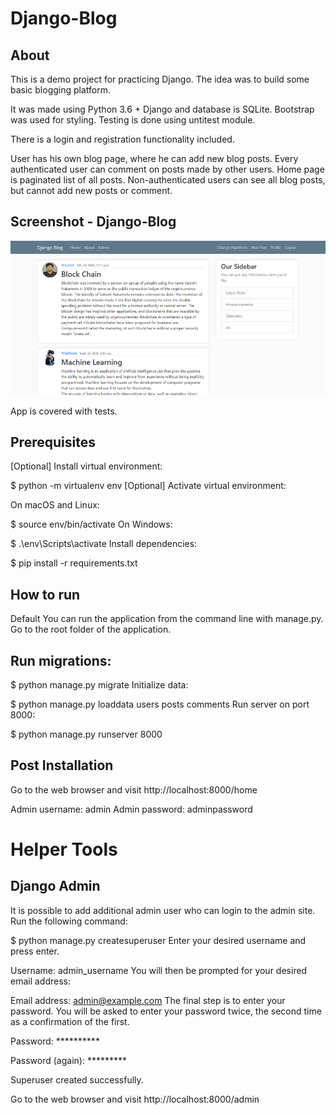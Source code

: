 # Django-Blog

## About
This is a demo project for practicing Django. The idea was to build some basic blogging platform.

It was made using Python 3.6 + Django and database is SQLite. Bootstrap was used for styling. Testing is done using untitest module.

There is a login and registration functionality included.

User has his own blog page, where he can add new blog posts. Every authenticated user can comment on posts made by other users. Home page is paginated list of all posts. Non-authenticated users can see all blog posts, but cannot add new posts or comment.

## Screenshot - Django-Blog
<img src="Screenshot.png">

App is covered with tests.

## Prerequisites
[Optional] Install virtual environment:

$ python -m virtualenv env
[Optional] Activate virtual environment:

On macOS and Linux:

$ source env/bin/activate
On Windows:

$ .\env\Scripts\activate
Install dependencies:

$ pip install -r requirements.txt


## How to run
Default
You can run the application from the command line with manage.py. Go to the root folder of the application.

## Run migrations:

$ python manage.py migrate
Initialize data:

$ python manage.py loaddata users posts comments
Run server on port 8000:

$ python manage.py runserver 8000


## Post Installation
Go to the web browser and visit http://localhost:8000/home

Admin username: admin
Admin password: adminpassword


# Helper Tools

## Django Admin
It is possible to add additional admin user who can login to the admin site. Run the following command:

$ python manage.py createsuperuser
Enter your desired username and press enter.

Username: admin_username
You will then be prompted for your desired email address:

Email address: admin@example.com
The final step is to enter your password. You will be asked to enter your password twice, the second time as a confirmation of the first.

<p>Password: **********</p>
<p>Password (again): *********</p>
<p>Superuser created successfully.</p>
Go to the web browser and visit http://localhost:8000/admin


